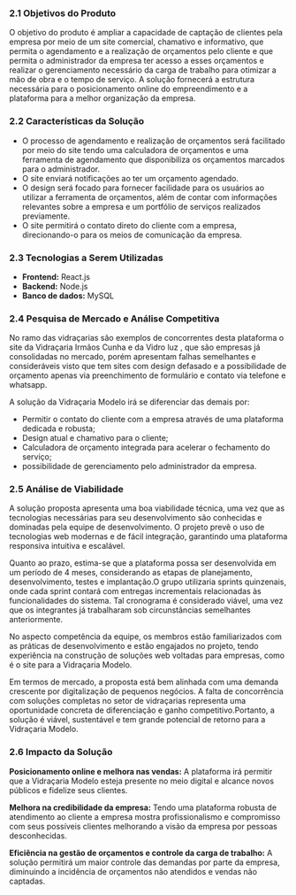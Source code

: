 ### 2.1 Objetivos do Produto
O objetivo do produto é ampliar a capacidade de captação de clientes pela empresa por
meio de um site comercial, chamativo e informativo, que permita o agendamento e a
realização de orçamentos pelo cliente e que permita o administrador da empresa ter acesso
a esses orçamentos e realizar o gerenciamento necessário da carga de trabalho para otimizar
a mão de obra e o tempo de serviço. A solução fornecerá a estrutura necessária para o
posicionamento online do empreendimento e a plataforma para a melhor organização da
empresa.

### 2.2 Características da Solução
- O processo de agendamento e realização de orçamentos será facilitado por meio do site tendo uma calculadora de orçamentos e uma ferramenta de agendamento que disponibiliza os orçamentos marcados para o administrador.
- O site enviará notificações ao ter um orçamento agendado.
- O design será focado para fornecer facilidade para os usuários ao utilizar a ferramenta de orçamentos, além de contar com informações relevantes sobre a empresa e um portfólio de serviços realizados previamente.
- O site permitirá o contato direto do cliente com a empresa, direcionando-o para os meios de comunicação
da empresa.

### 2.3 Tecnologias a Serem Utilizadas
- **Frontend:** React.js
- **Backend:** Node.js
- **Banco de dados:** MySQL

### 2.4 Pesquisa de Mercado e Análise Competitiva
No ramo das vidraçarias são exemplos de concorrentes desta plataforma o site da
Vidraçaria Irmãos Cunha e da Vidro luz , que são empresas já consolidadas no mercado,
porém apresentam falhas semelhantes e consideráveis visto que tem sites com design
defasado e a possibilidade de orçamento apenas via preenchimento de formulário e contato
via telefone e whatsapp.

A solução da Vidraçaria Modelo irá se diferenciar das demais por:

- Permitir o contato do cliente com a empresa através de uma plataforma dedicada e robusta;
- Design atual e chamativo para o cliente;
- Calculadora de orçamento integrada para acelerar o fechamento do serviço;
- possibilidade de gerenciamento pelo administrador da empresa.

### 2.5 Análise de Viabilidade
A solução proposta apresenta uma boa viabilidade técnica, uma vez que as tecnologias necessárias para seu desenvolvimento são conhecidas e dominadas pela equipe de desenvolvimento. O projeto prevê o uso de tecnologias web modernas e de fácil integração, garantindo uma plataforma responsiva intuitiva e escalável.

Quanto ao prazo, estima-se que a plataforma possa ser desenvolvida em um período de 4 meses, considerando as etapas de planejamento, desenvolvimento, testes e implantação.O grupo utilizaria sprints quinzenais, onde cada sprint contará com entregas incrementais relacionadas às funcionalidades do sistema. Tal cronograma é considerado viável, uma vez que os integrantes já trabalharam sob circunstâncias semelhantes anteriormente.

No aspecto competência da equipe, os membros estão familiarizados com as práticas de desenvolvimento e estão engajados no projeto, tendo experiência na construção de soluções
web voltadas para empresas, como é o site para a Vidraçaria Modelo. 

Em termos de mercado, a proposta está bem alinhada com uma demanda crescente por digitalização de pequenos negócios. A falta de concorrência com soluções completas no setor de vidraçarias representa uma oportunidade concreta de diferenciação e ganho competitivo.Portanto, a solução é viável, sustentável e tem grande potencial de retorno para a Vidraçaria
Modelo.

### 2.6 Impacto da Solução
**Posicionamento online e melhora nas vendas:** A plataforma irá permitir que a Vidraçaria Modelo esteja presente no meio digital e alcance novos públicos e fidelize seus clientes.

**Melhora na credibilidade da empresa:** Tendo uma plataforma robusta de atendimento ao cliente a empresa mostra profissionalismo e compromisso com seus possíveis clientes melhorando a visão da empresa por pessoas desconhecidas.

**Eficiência na gestão de orçamentos e controle da carga de trabalho:** A solução permitirá um maior controle das demandas por parte da empresa, diminuindo a incidência de orçamentos não atendidos e vendas não captadas.
